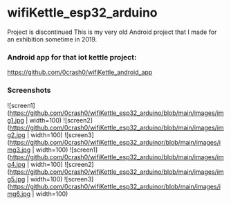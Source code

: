 # wifiKettle_esp32_arduino
Project is discontinued
This is my very old Android project that I made for an exhibition sometime in 2019.

### Android app for that iot kettle project:
https://github.com/0crash0/wifiKettle_android_app


### Screenshots 
![screen1](https://github.com/0crash0/wifiKettle_esp32_arduino/blob/main/images/img1.jpg | width=100)
![screen2](https://github.com/0crash0/wifiKettle_esp32_arduino/blob/main/images/img2.jpg | width=100)
![screen3](https://github.com/0crash0/wifiKettle_esp32_arduinor/blob/main/images/img3.jpg | width=100)
![screen1](https://github.com/0crash0/wifiKettle_esp32_arduino/blob/main/images/img4.jpg | width=100)
![screen2](https://github.com/0crash0/wifiKettle_esp32_arduino/blob/main/images/img5.jpg | width=100)
![screen3](https://github.com/0crash0/wifiKettle_esp32_arduinor/blob/main/images/img6.jpg | width=100)
